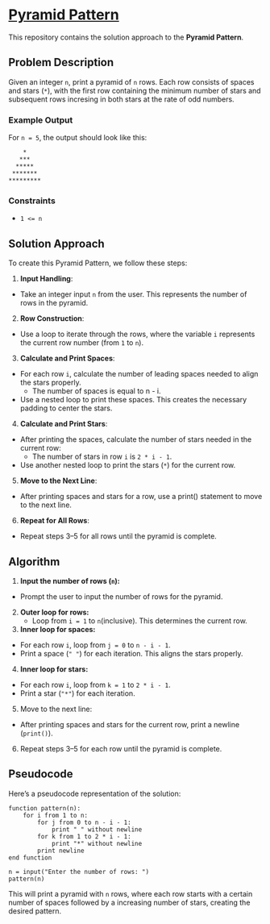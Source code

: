 # [Pyramid Pattern](https://www.geeksforgeeks.org/programs-printing-pyramid-patterns-python/)

This repository contains the solution approach to the **Pyramid Pattern**.

## Problem Description

Given an integer `n`, print a pyramid of `n` rows. Each row consists of spaces and stars (`*`), with the first row containing the minimum number of stars and subsequent rows incresing in both stars at the rate of odd numbers. 

### Example Output

For `n = 5`, the output should look like this:

```
    *
   ***
  *****
 *******
*********
```

### Constraints

- `1 <= n`

## Solution Approach

To create this Pyramid Pattern, we follow these steps:

1. **Input Handling**: 
- Take an integer input `n` from the user. This represents the number of rows in the pyramid.
2. **Row Construction**: 
- Use a loop to iterate through the rows, where the variable `i` represents the current row number (from `1` to `n`).
3. **Calculate and Print Spaces**: 
- For each row `i`, calculate the number of leading spaces needed to align the stars properly.
    - The number of spaces is equal to n - i.
- Use a nested loop to print these spaces. This creates the necessary padding to center the stars.
4. **Calculate and Print Stars**: 
- After printing the spaces, calculate the number of stars needed in the current row:
    - The number of stars in row `i` is `2 * i - 1`.
- Use another nested loop to print the stars (`*`) for the current row.
5. **Move to the Next Line**: 
- After printing spaces and stars for a row, use a print() statement to move to the next line.
6. **Repeat for All Rows**: 
- Repeat steps 3–5 for all rows until the pyramid is complete.

## Algorithm

1. **Input the number of rows (`n`):**
- Prompt the user to input the number of rows for the pyramid.
2. **Outer loop for rows:**
   - Loop from `i = 1` to `n`(inclusive). This determines the current row.
3. **Inner loop for spaces:**
- For each row `i`, loop from `j = 0` to `n - i - 1`.
- Print a space (`" "`) for each iteration. This aligns the stars properly.
4. **Inner loop for stars:**
- For each row `i`, loop from `k = 1` to `2 * i - 1`.
- Print a star (`"*"`) for each iteration.
5. Move to the next line:
- After printing spaces and stars for the current row, print a newline (`print()`).
6. Repeat steps 3–5 for each row until the pyramid is complete.

## Pseudocode

Here’s a pseudocode representation of the solution:

```plaintext
function pattern(n):
    for i from 1 to n:                
        for j from 0 to n - i - 1:     
            print " " without newline
        for k from 1 to 2 * i - 1:     
            print "*" without newline
        print newline                  
end function

n = input("Enter the number of rows: ")
pattern(n)
```

This will print a pyramid with `n` rows, where each row starts with a certain number of spaces followed by a increasing number of stars, creating the desired pattern.